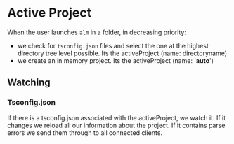 # Active Project
When the user launches `alm` in a folder, in decreasing priority:
* we check for `tsconfig.json` files and select the one at the highest directory tree level possible. Its the activeProject (name: directoryname)
* we create an in memory project. Its the activeProject (name: '__auto__')

## Watching
### Tsconfig.json
If there is a tsconfig.json associated with the activeProject, we watch it. If it changes we reload all our information about the project. If it contains parse errors we send them through to all connected clients.
